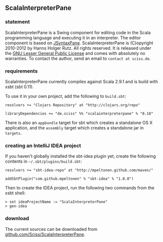 ## ScalaInterpreterPane

### statement

ScalaInterpreterPane is a Swing component for editing code in the Scala programming language and executing it in an interpreter. The editor component is based on [JSyntaxPane](http://code.google.com/p/jsyntaxpane/). ScalaInterpreterPane is (C)opyright 2010-2012 by Hanns Holger Rutz. All rights reserved. It is released under the [GNU Lesser General Public License](http://github.com/Sciss/ScalaInterpreterPane/blob/master/licenses/ScalaInterpreterPane-License.txt) and comes with absolutely no warranties. To contact the author, send an email to `contact at sciss.de`.

### requirements

ScalaInterpreterPane currently compiles against Scala 2.9.1 and is build with xsbt (sbt 0.11).

To use it in your own project, add the following to `build.sbt`:

    resolvers += "Clojars Repository" at "http://clojars.org/repo"

    libraryDependencies += "de.sciss" %% "scalainterpreterpane" % "0.18"

There is also an `appbundle` target for sbt which creates a standalone OS X application, and the `assembly` target which creates a standalone jar in `targets`.

### creating an IntelliJ IDEA project

If you haven't globally installed the sbt-idea plugin yet, create the following contents in `~/.sbt/plugins/build.sbt`:

    resolvers += "sbt-idea-repo" at "http://mpeltonen.github.com/maven/"
    
    addSbtPlugin("com.github.mpeltonen" % "sbt-idea" % "1.0.0")

Then to create the IDEA project, run the following two commands from the xsbt shell:

    > set ideaProjectName := "ScalaInterpreterPane"
    > gen-idea

### download

The current sources can be downloaded from [github.com/Sciss/ScalaInterpreterPane](http://github.com/Sciss/ScalaInterpreterPane).
